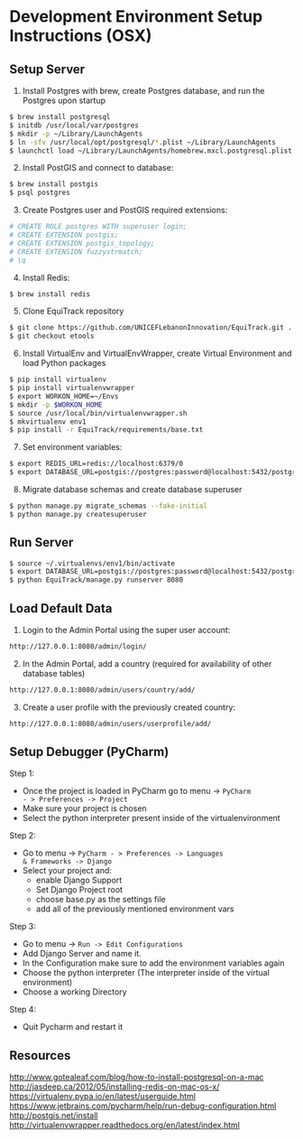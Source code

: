 Development Environment Setup Instructions (OSX)
================================================

Setup Server
------------

1. Install Postgres with brew, create Postgres database, and run the Postgres upon startup

```bash
$ brew install postgresql
$ initdb /usr/local/var/postgres
$ mkdir -p ~/Library/LaunchAgents 
$ ln -sfv /usr/local/opt/postgresql/*.plist ~/Library/LaunchAgents 
$ launchctl load ~/Library/LaunchAgents/homebrew.mxcl.postgresql.plist
```

2. Install PostGIS and connect to database:

```bash
$ brew install postgis
$ psql postgres
```

3. Create Postgres user and PostGIS required extensions:

```bash
# CREATE ROLE postgres WITH superuser login;
# CREATE EXTENSION postgis; 
# CREATE EXTENSION postgis_topology; 
# CREATE EXTENSION fuzzystrmatch; 
# \q
```

4. Install Redis:

```bash
$ brew install redis
```

5. Clone EquiTrack repository

```bash
$ git clone https://github.com/UNICEFLebanonInnovation/EquiTrack.git . 
$ git checkout etools
```

6. Install VirtualEnv and VirtualEnvWrapper, create Virtual Environment and load Python packages

```bash
$ pip install virtualenv
$ pip install virtualenvwrapper
$ export WORKON_HOME=~/Envs
$ mkdir -p $WORKON_HOME
$ source /usr/local/bin/virtualenvwrapper.sh
$ mkvirtualenv env1
$ pip install -r EquiTrack/requirements/base.txt
```
 
7. Set environment variables:

```bash
$ export REDIS_URL=redis://localhost:6379/0 
$ export DATABASE_URL=postgis://postgres:password@localhost:5432/postgres
```

8. Migrate database schemas and create database superuser

```bash
$ python manage.py migrate_schemas --fake-initial
$ python manage.py createsuperuser
```

Run Server
----------

```bash
$ source ~/.virtualenvs/env1/bin/activate
$ export DATABASE_URL=postgis://postgres:password@localhost:5432/postgres
$ python EquiTrack/manage.py runserver 8080
```

Load Default Data
-----------------

1. Login to the Admin Portal using the super user account:

```bash
http://127.0.0.1:8080/admin/login/
```

2. In the Admin Portal, add a country (required for availability of other database tables)

```bash
http://127.0.0.1:8080/admin/users/country/add/
```

3. Create a user profile with the previously created country:

```bash
http://127.0.0.1:8080/admin/users/userprofile/add/
```

Setup Debugger (PyCharm)
------------------------

Step 1:
* Once the project is loaded in PyCharm go to menu -&gt; <code>PyCharm - &gt; Preferences -&gt; Project</code>
* Make sure your project is chosen 
* Select the python interpreter present inside of the virtualenvironment

Step 2:
* Go to menu -&gt; <code>PyCharm - &gt; Preferences -&gt; Languages &amp; Frameworks -&gt; Django</code>
* Select your project and:
    * enable Django Support
    * Set Django Project root
    * choose base.py as the settings file
    * add all of the previously mentioned environment vars

Step 3:
* Go to menu -&gt; <code>Run -&gt; Edit Configurations</code> 
* Add Django Server and name it.
* In the Configuration make sure to add the environment variables again 
* Choose the python interpreter (The interpreter inside of the virtual environment) 
* Choose a working Directory

Step 4:
* Quit Pycharm and restart it

Resources
---------
http://www.gotealeaf.com/blog/how-to-install-postgresql-on-a-mac
http://jasdeep.ca/2012/05/installing-redis-on-mac-os-x/
https://virtualenv.pypa.io/en/latest/userguide.html
https://www.jetbrains.com/pycharm/help/run-debug-configuration.html
http://postgis.net/install
http://virtualenvwrapper.readthedocs.org/en/latest/index.html